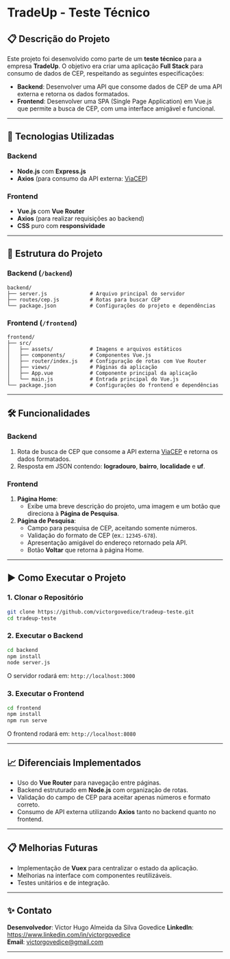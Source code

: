 # TradeUp - Teste Técnico

## 📋 Descrição do Projeto

Este projeto foi desenvolvido como parte de um **teste técnico** para a empresa **TradeUp**. O objetivo era criar uma aplicação **Full Stack** para consumo de dados de CEP, respeitando as seguintes especificações:

- **Backend**: Desenvolver uma API que consome dados de CEP de uma API externa e retorna os dados formatados.
- **Frontend**: Desenvolver uma SPA (Single Page Application) em Vue.js que permite a busca de CEP, com uma interface amigável e funcional.

---

## 🚀 Tecnologias Utilizadas

### Backend
- **Node.js** com **Express.js**  
- **Axios** (para consumo da API externa: [ViaCEP](https://viacep.com.br/))  

### Frontend
- **Vue.js** com **Vue Router**  
- **Axios** (para realizar requisições ao backend)  
- **CSS** puro com **responsividade**  

---

## 📂 Estrutura do Projeto

### Backend (`/backend`)
```
backend/
├── server.js              # Arquivo principal do servidor
├── routes/cep.js          # Rotas para buscar CEP
└── package.json           # Configurações do projeto e dependências
```

### Frontend (`/frontend`)
```
frontend/
├── src/
│   ├── assets/            # Imagens e arquivos estáticos
│   ├── components/        # Componentes Vue.js
│   ├── router/index.js    # Configuração de rotas com Vue Router
│   ├── views/             # Páginas da aplicação
│   ├── App.vue            # Componente principal da aplicação
│   └── main.js            # Entrada principal do Vue.js
└── package.json           # Configurações do frontend e dependências
```

---

## 🛠️ Funcionalidades

### **Backend**
1. Rota de busca de CEP que consome a API externa [ViaCEP](https://viacep.com.br/) e retorna os dados formatados.
2. Resposta em JSON contendo: **logradouro**, **bairro**, **localidade** e **uf**.

### **Frontend**
1. **Página Home**:
   - Exibe uma breve descrição do projeto, uma imagem e um botão que direciona à **Página de Pesquisa**.
2. **Página de Pesquisa**:
   - Campo para pesquisa de CEP, aceitando somente números.
   - Validação do formato de CEP (ex.: `12345-678`).
   - Apresentação amigável do endereço retornado pela API.
   - Botão **Voltar** que retorna à página Home.

---

## ▶️ Como Executar o Projeto

### 1. Clonar o Repositório
```bash
git clone https://github.com/victorgovedice/tradeup-teste.git
cd tradeup-teste
```

### 2. Executar o Backend
```bash
cd backend
npm install
node server.js
```
O servidor rodará em: `http://localhost:3000`

### 3. Executar o Frontend
```bash
cd frontend
npm install
npm run serve
```
O frontend rodará em: `http://localhost:8080`

---

## 📈 Diferenciais Implementados
- Uso do **Vue Router** para navegação entre páginas.  
- Backend estruturado em **Node.js** com organização de rotas.  
- Validação do campo de CEP para aceitar apenas números e formato correto.  
- Consumo de API externa utilizando **Axios** tanto no backend quanto no frontend.  

---

## 📋 Melhorias Futuras
- Implementação de **Vuex** para centralizar o estado da aplicação.  
- Melhorias na interface com componentes reutilizáveis.  
- Testes unitários e de integração.  

---

## ✨ Contato

**Desenvolvedor**: Victor Hugo Almeida da Silva Govedice
**LinkedIn**: https://www.linkedin.com/in/victorgovedice  
**Email**: victorgovedice@gmail.com  

---
